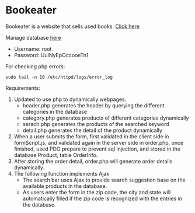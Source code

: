 # Bookeater

Bookeater is a website that sells used books. [Click here](http://centaurus-4.ics.uci.edu:1027)

Manage database [here](http://centaurus-4.ics.uci.edu:1027/phpMyAdmin)
- Username: root
- Password: UuINyEpOccooeTn1

For checking php errors:
```
sudo tail -n 10 /etc/httpd/logs/error_log
```

Requirements:
1. Updated to use php to dynamically webpages.
	- header.php generates the header by querying the different categories in the database
	- category.php generates products of different categories dynamically
	- serach.php generates the products of the searched keyword
	- detail.php generates the detail of the product dynamically
2. When a user submits the form, first validated in the client side in formScript.js, and validated again in the server side in order.php, once finished, used PDO prepare to prevent sql injection, and stored in the database Product, table OrderInfo.
3. After storing the order detail, order.php will generate order details dynamically.
4. The following function implements Ajax
	- The search bar uses Ajax to provide search suggestion base on the available products in the database.
	- As users enter the form in the zip code, the city and state will automatically filled if the zip code is recognized with the entries in the database.
